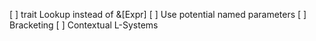 [ ] trait Lookup instead of &[Expr<T>]
[ ] Use potential named parameters
[ ] Bracketing
[ ] Contextual L-Systems

